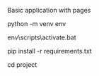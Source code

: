 Basic application with pages


python -m venv env

env\scripts\activate.bat

pip install -r requirements.txt

cd project
